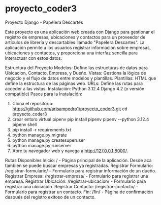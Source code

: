 ﻿# proyecto_coder3
Proyecto Django - Papelera Descartes

Este proyecto es una aplicación web creada con Django para gestionar el registro de empresas, ubicaciones y contactos para un proveedor de artículos de librería y descartables llamado "Papelera Descartes". La aplicación permite a los usuarios registrar información sobre empresas, ubicaciones y contactos, y proporciona una interfaz sencilla para interactuar con estos datos.

Estructura del Proyecto
Modelos: Define las estructuras de datos para Ubicacion, Contacto, Empresa, y Dueño.
Vistas: Gestiona la lógica de negocio y el flujo de datos entre modelos y plantillas.
Plantillas: HTML que define la estructura de las páginas web.
URLs: Define las rutas para acceder a las vistas.
Instalación:
Python 3.12.4
Django 4.2 (o versión compatible)
Pasos para la Instalación:
1) Clona el repositorio: https://github.com/arisampedro1/proyecto_coder3.git
   cd proyecto_coder3
2) crear entoro virtual pipenv
   pip install pipenv
   pipenv --python 3.12.4
   pipenv shell
3) pip install -r requirements.txt
4) python manage.py migrate
5) python manage.py createsuperuser
6) python manage.py runserver
7) Abre tu navegador web y navega a http://127.0.0.1:8000/.

Rutas Disponibles
Inicio: / - Página principal de la aplicación. Desde aca también se puede buscar empresas ya registradas.
Registrar Formulario: /registrar-formulario/ - Formulario para registrar información de un dueño.
Registrar Empresa: /registrar-empresa/ - Formulario para registrar una empresa.
Registrar Ubicación: /registrar-ubicacion/ - Formulario para registrar una ubicación.
Registrar Contacto: /registrar-contacto/ - Formulario para registrar un contacto.
Fin: /fin/ - Página de confirmación después del registro exitoso de un contacto.

